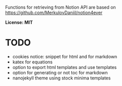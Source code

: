 Functions for retrieving from Notion API are based on https://github.com/MerkulovDaniil/notion4ever

**License: MIT**

# TODO
- cookies notice: snippet for html and for markdown
- katex for equations
- option to export html templates and use templates
- option for generating or not toc for markdown
- nanojekyll theme using stock minima templates
